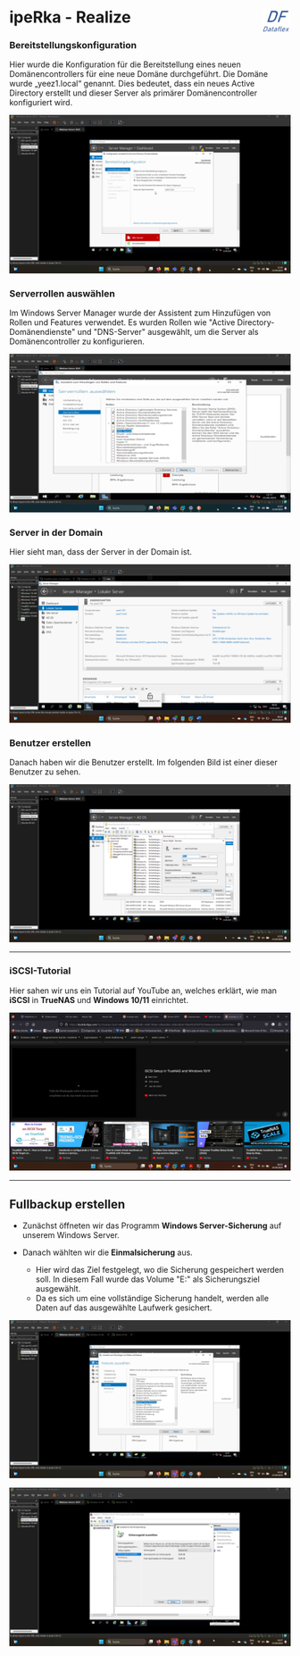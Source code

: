 # ipeRka - Realize  <img src="https://github.com/ironflipper/DataFlex/blob/main/Dokumentationen/iperka/Images/LOGO.png" alt="DataFlex Logo" align="right" width="50"/>

### Bereitstellungskonfiguration
Hier wurde die Konfiguration für die Bereitstellung eines neuen Domänencontrollers für eine neue Domäne durchgeführt. Die Domäne wurde „yeez1.local“ genannt. Dies bedeutet, dass ein neues Active Directory erstellt und dieser Server als primärer Domänencontroller konfiguriert wird.

![Bereitstellungskonfiguration](https://github.com/ironflipper/DataFlex/blob/main/Dokumentationen/iperka/Images/Bild%20(8).png)

### Serverrollen auswählen
Im Windows Server Manager wurde der Assistent zum Hinzufügen von Rollen und Features verwendet. Es wurden Rollen wie "Active Directory-Domänendienste" und "DNS-Server" ausgewählt, um die Server als Domänencontroller zu konfigurieren.

![Serverrollen auswählen](https://github.com/ironflipper/DataFlex/blob/main/Dokumentationen/iperka/Images/Bild%20(6).png)

### Server in der Domain
Hier sieht man, dass der Server in der Domain ist.

![Server in der Domain](https://github.com/ironflipper/DataFlex/blob/main/Dokumentationen/iperka/Images/Bild%20(3).png)

### Benutzer erstellen
Danach haben wir die Benutzer erstellt. Im folgenden Bild ist einer dieser Benutzer zu sehen.

![Benutzer erstellen](https://github.com/ironflipper/DataFlex/blob/main/Dokumentationen/iperka/Images/Bild%20(9).png)

---

### iSCSI-Tutorial  
Hier sahen wir uns ein Tutorial auf YouTube an, welches erklärt, wie man **iSCSI** in **TrueNAS** und **Windows 10/11** einrichtet.

![iSCSI-Tutorial](https://github.com/ironflipper/DataFlex/blob/main/Dokumentationen/iperka/Images/Bild%20(2).png)

---

## Fullbackup erstellen

- Zunächst öffneten wir das Programm **Windows Server-Sicherung** auf unserem Windows Server.
- Danach wählten wir die **Einmalsicherung** aus.
  
  - Hier wird das Ziel festgelegt, wo die Sicherung gespeichert werden soll. In diesem Fall wurde das Volume "E:" als Sicherungsziel ausgewählt.
  - Da es sich um eine vollständige Sicherung handelt, werden alle Daten auf das ausgewählte Laufwerk gesichert.

![Windows Server-Sicherung](https://github.com/ironflipper/DataFlex/blob/main/Dokumentationen/iperka/Images/Bild%20(10).png)

![Sicherungsziel festlegen](https://github.com/ironflipper/DataFlex/blob/main/Dokumentationen/iperka/Images/Bild%20(13).png)

